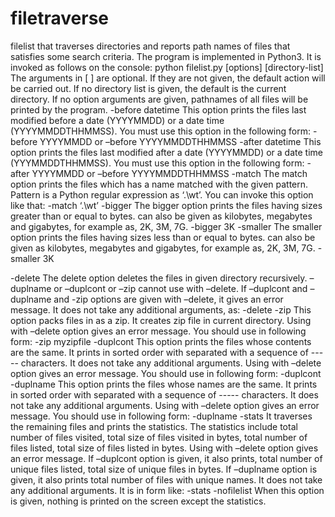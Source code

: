 # filetraverse

filelist that traverses directories and reports path names of files that satisfies some search criteria. The program is implemented in Python3. It is invoked as follows on the console:
	python filelist.py [options] [directory-list]
The arguments in [ ] are optional. If they are not given, the default action will be carried out. If no directory list is given, the default is the current directory. If no option arguments are given, pathnames of all files will be printed by the program.
-before datetime
This option prints the files last modified before a date (YYYYMMDD) or a date time (YYYYMMDDTHHMMSS). You must use this option in the following form:
-before YYYYMMDD or –before YYYYMMDDTHHMMSS
-after datetime
This option prints the files last modified after a date (YYYYMMDD) or a date time (YYYMMDDTHHMMSS). You must use this option in the following form:
-after YYYYMMDD or –before YYYYMMDDTHHMMSS
-match <pattern>
The match option prints the files which has a name matched with the given pattern. Pattern is a Python regular expression as ‘.\wt’. You can invoke this option like that:
-match ‘.\wt’
-bigger <int>
The bigger option prints the files having sizes greater than or equal to <int> bytes. <int> can also be given as kilobytes, megabytes and gigabytes, for example as, 2K, 3M, 7G.
-bigger 3K
-smaller <int>
The smaller option prints the files having sizes less than or equal to <int> bytes. <int> can also be given as kilobytes, megabytes and gigabytes, for example as, 2K, 3M, 7G.
-smaller 3K


-delete
The delete option deletes the files in given directory recursively. –duplname or –duplcont or –zip cannot use with –delete. If –duplcont and –duplname and -zip options are given with –delete, it gives an error message. It does not take any additional arguments, as:
-delete
-zip <zipfile>
This option packs files in <zipfile> as a zip. It creates zip file in current directory. Using with –delete option gives an error message. You should use in following form:
-zip myzipfile
-duplcont
This option prints the files whose contents are the same. It prints in sorted order with separated with a sequence of ----- characters. It does not take any additional arguments. Using with –delete option gives an error message. You should use in following form:
-duplcont 
-duplname
This option prints the files whose names are the same. It prints in sorted order with separated with a sequence of ----- characters. It does not take any additional arguments. Using with –delete option gives an error message. You should use in following form:
-duplname
-stats
It traverses the remaining files and prints the statistics. The statistics include total number of files visited, total size of files visited in bytes, total number of files listed, total size of files listed in bytes. Using with –delete option gives an error message. If –duplcont option is given, it also prints, total number of unique files listed, total size of unique files in bytes. If –duplname option is given, it also prints total number of files with unique names. It does not take any additional arguments. It is in form like:
-stats
-nofilelist
 When this option is given, nothing is printed on the screen except the statistics. 



